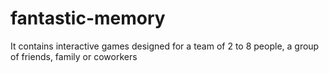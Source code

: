 # fantastic-memory
It contains interactive games designed for a team of 2 to 8 people, a group of friends, family or coworkers
